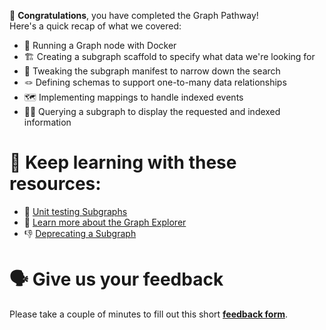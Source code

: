 🥳 **Congratulations**, you have completed the Graph Pathway! \
Here's a quick recap of what we covered:

- 🔌 Running a Graph node with Docker
- 🏗 Creating a subgraph scaffold to specify what data we're looking for
- 📜 Tweaking the subgraph manifest to narrow down the search
- 🪢 Defining schemas to support one-to-many data relationships
- 🗺 Implementing mappings to handle indexed events
- 🕵🏻 Querying a subgraph to display the requested and indexed information

# 🧐 Keep learning with these resources:

- 🔬 [Unit testing Subgraphs](https://learn.figment.io/tutorials/unit-testing-subgraphs)
- 📖 [Learn more about the Graph Explorer](https://thegraph.com/docs/explorer)
- 👎 [Deprecating a Subgraph](https://thegraph.com/docs/developer/deprecating-a-subgraph)

# 🗣 Give us your feedback

Please take a couple of minutes to fill out this short **[feedback form](https://docs.google.com/forms/d/1SXg3xo0I1BRN2BAS-ffDbj1P6bfwo0x48trttmJ5xKs/)**.
